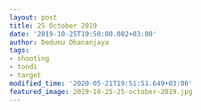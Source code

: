 ```yaml
---
layout: post
title: 25 October 2019
date: '2019-10-25T19:50:00.002+03:00'
author: Dedunu Dhananjaya
tags:
- shooting
- tondi
- target
modified_time: '2020-05-21T19:51:51.649+03:00'
featured_image: 2019-10-25-25-october-2019.jpg
---
```


